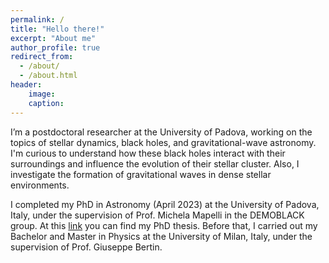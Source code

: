 ```yaml
---
permalink: /
title: "Hello there!"
excerpt: "About me"
author_profile: true
redirect_from: 
  - /about/
  - /about.html
header:
    image: 
    caption: 
---
```




I’m a postdoctoral researcher at the University of Padova, working on the topics of stellar dynamics, black holes, and gravitational-wave astronomy. 
I'm curious to understand how these black holes interact with their surroundings and influence the evolution of their stellar cluster. Also, I investigate the formation of gravitational waves in dense stellar environments.


I completed my PhD in Astronomy (April 2023) at the University of Padova, Italy, under the supervision of Prof. Michela Mapelli in the DEMOBLACK group. At this [link](/files/PhD_Thesis_Revised.pdf) you can find my PhD thesis.
Before that, I carried out my Bachelor and Master in Physics at the University of Milan, Italy, under the supervision of Prof. Giuseppe Bertin.



